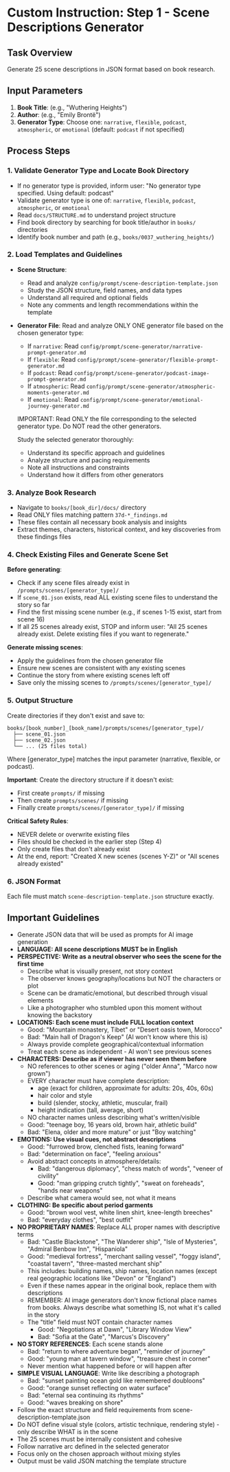 # Custom Instruction: Step 1 - Scene Descriptions Generator

## Task Overview
Generate 25 scene descriptions in JSON format based on book research.

## Input Parameters
1. **Book Title**: (e.g., "Wuthering Heights")
2. **Author**: (e.g., "Emily Brontë")
3. **Generator Type**: Choose one: `narrative`, `flexible`, `podcast`, `atmospheric`, or `emotional` (default: `podcast` if not specified)

## Process Steps

### 1. Validate Generator Type and Locate Book Directory
- If no generator type is provided, inform user: "No generator type specified. Using default: podcast"
- Validate generator type is one of: `narrative`, `flexible`, `podcast`, `atmospheric`, or `emotional`
- Read `docs/STRUCTURE.md` to understand project structure
- Find book directory by searching for book title/author in `books/` directories
- Identify book number and path (e.g., `books/0037_wuthering_heights/`)

### 2. Load Templates and Guidelines
- **Scene Structure**: 
  - Read and analyze `config/prompt/scene-description-template.json`
  - Study the JSON structure, field names, and data types
  - Understand all required and optional fields
  - Note any comments and length recommendations within the template
  
- **Generator File**: Read and analyze ONLY ONE generator file based on the chosen generator type:
  - If `narrative`: Read `config/prompt/scene-generator/narrative-prompt-generator.md`
  - If `flexible`: Read `config/prompt/scene-generator/flexible-prompt-generator.md`
  - If `podcast`: Read `config/prompt/scene-generator/podcast-image-prompt-generator.md`
  - If `atmospheric`: Read `config/prompt/scene-generator/atmospheric-moments-generator.md`
  - If `emotional`: Read `config/prompt/scene-generator/emotional-journey-generator.md`
  
  IMPORTANT: Read ONLY the file corresponding to the selected generator type. Do NOT read the other generators.
  
  Study the selected generator thoroughly:
  - Understand its specific approach and guidelines
  - Analyze structure and pacing requirements
  - Note all instructions and constraints
  - Understand how it differs from other generators

### 3. Analyze Book Research
- Navigate to `books/[book_dir]/docs/` directory
- Read ONLY files matching pattern `37d-*_findings.md`
- These files contain all necessary book analysis and insights
- Extract themes, characters, historical context, and key discoveries from these findings files

### 4. Check Existing Files and Generate Scene Set

**Before generating**:
- Check if any scene files already exist in `/prompts/scenes/[generator_type]/`
- If `scene_01.json` exists, read ALL existing scene files to understand the story so far
- Find the first missing scene number (e.g., if scenes 1-15 exist, start from scene 16)
- If all 25 scenes already exist, STOP and inform user: "All 25 scenes already exist. Delete existing files if you want to regenerate."

**Generate missing scenes**:
- Apply the guidelines from the chosen generator file
- Ensure new scenes are consistent with any existing scenes
- Continue the story from where existing scenes left off
- Save only the missing scenes to `/prompts/scenes/[generator_type]/`

### 5. Output Structure
Create directories if they don't exist and save to:
```
books/[book_number]_[book_name]/prompts/scenes/[generator_type]/
  ├── scene_01.json
  ├── scene_02.json
  └── ... (25 files total)
```
Where [generator_type] matches the input parameter (narrative, flexible, or podcast).

**Important**: Create the directory structure if it doesn't exist:
- First create `prompts/` if missing
- Then create `prompts/scenes/` if missing  
- Finally create `prompts/scenes/[generator_type]/` if missing

**Critical Safety Rules**:
- NEVER delete or overwrite existing files
- Files should be checked in the earlier step (Step 4)
- Only create files that don't already exist
- At the end, report: "Created X new scenes (scenes Y-Z)" or "All scenes already existed"

### 6. JSON Format
Each file must match `scene-description-template.json` structure exactly.

## Important Guidelines
- Generate JSON data that will be used as prompts for AI image generation
- **LANGUAGE: All scene descriptions MUST be in English**
- **PERSPECTIVE: Write as a neutral observer who sees the scene for the first time**
  - Describe what is visually present, not story context
  - The observer knows geography/locations but NOT the characters or plot
  - Scene can be dramatic/emotional, but described through visual elements
  - Like a photographer who stumbled upon this moment without knowing the backstory
- **LOCATIONS: Each scene must include FULL location context**
  - Good: "Mountain monastery, Tibet" or "Desert oasis town, Morocco"
  - Bad: "Main hall of Dragon's Keep" (AI won't know where this is)
  - Always provide complete geographical/contextual information
  - Treat each scene as independent - AI won't see previous scenes
- **CHARACTERS: Describe as if viewer has never seen them before**
  - NO references to other scenes or aging ("older Anna", "Marco now grown")
  - EVERY character must have complete description:
    - age (exact for children, approximate for adults: 20s, 40s, 60s)
    - hair color and style
    - build (slender, stocky, athletic, muscular, frail)
    - height indication (tall, average, short)
  - NO character names unless describing what's written/visible
  - Good: "teenage boy, 16 years old, brown hair, athletic build"
  - Bad: "Elena, older and more mature" or just "Boy watching"
- **EMOTIONS: Use visual cues, not abstract descriptions**
  - Good: "furrowed brow, clenched fists, leaning forward"
  - Bad: "determination on face", "feeling anxious"
  - Avoid abstract concepts in atmosphere/details:
    - Bad: "dangerous diplomacy", "chess match of words", "veneer of civility"
    - Good: "man gripping crutch tightly", "sweat on foreheads", "hands near weapons"
  - Describe what camera would see, not what it means
- **CLOTHING: Be specific about period garments**
  - Good: "brown wool vest, white linen shirt, knee-length breeches"
  - Bad: "everyday clothes", "best outfit"
- **NO PROPRIETARY NAMES**: Replace ALL proper names with descriptive terms
  - Bad: "Castle Blackstone", "The Wanderer ship", "Isle of Mysteries", "Admiral Benbow Inn", "Hispaniola"
  - Good: "medieval fortress", "merchant sailing vessel", "foggy island", "coastal tavern", "three-masted merchant ship"
  - This includes: building names, ship names, location names (except real geographic locations like "Devon" or "England")
  - Even if these names appear in the original book, replace them with descriptions
  - REMEMBER: AI image generators don't know fictional place names from books. Always describe what something IS, not what it's called in the story
  - The "title" field must NOT contain character names
    - Good: "Negotiations at Dawn", "Library Window View"
    - Bad: "Sofia at the Gate", "Marcus's Discovery"
- **NO STORY REFERENCES**: Each scene stands alone
  - Bad: "return to where adventure began", "reminder of journey"
  - Good: "young man at tavern window", "treasure chest in corner"
  - Never mention what happened before or will happen after
- **SIMPLE VISUAL LANGUAGE**: Write like describing a photograph
  - Bad: "sunset painting ocean gold like remembered doubloons"
  - Good: "orange sunset reflecting on water surface"
  - Bad: "eternal sea continuing its rhythms"
  - Good: "waves breaking on shore"
- Follow the exact structure and field requirements from scene-description-template.json
- Do NOT define visual style (colors, artistic technique, rendering style) - only describe WHAT is in the scene
- The 25 scenes must be internally consistent and cohesive
- Follow narrative arc defined in the selected generator
- Focus only on the chosen approach without mixing styles
- Output must be valid JSON matching the template structure